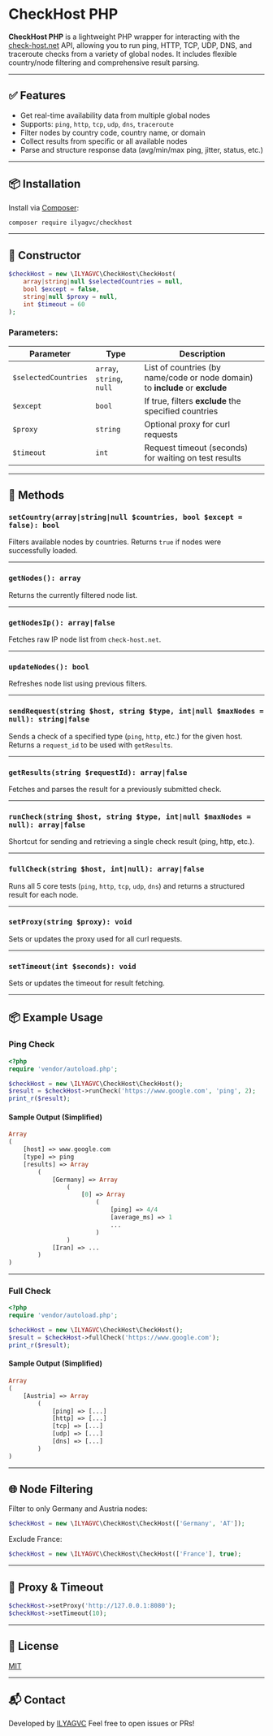 # CheckHost PHP

**CheckHost PHP** is a lightweight PHP wrapper for interacting with the [check-host.net](https://check-host.net) API, allowing you to run ping, HTTP, TCP, UDP, DNS, and traceroute checks from a variety of global nodes. It includes flexible country/node filtering and comprehensive result parsing.

---

## ✅ Features

- Get real-time availability data from multiple global nodes
- Supports: `ping`, `http`, `tcp`, `udp`, `dns`, `traceroute`
- Filter nodes by country code, country name, or domain
- Collect results from specific or all available nodes
- Parse and structure response data (avg/min/max ping, jitter, status, etc.)

---

## 📦 Installation

Install via [Composer](https://getcomposer.org/):

```bash
composer require ilyagvc/checkhost
```
---

## 🧱 Constructor

```php
$checkHost = new \ILYAGVC\CheckHost\CheckHost(
    array|string|null $selectedCountries = null,
    bool $except = false,
    string|null $proxy = null,
    int $timeout = 60
);
```

### Parameters:

| Parameter            | Type                      | Description                                                                   |
| -------------------- | ------------------------- | ----------------------------------------------------------------------------- |
| `$selectedCountries` | `array`, `string`, `null` | List of countries (by name/code or node domain) to **include** or **exclude** |
| `$except`            | `bool`                    | If true, filters **exclude** the specified countries                          |
| `$proxy`             | `string`                  | Optional proxy for curl requests                                              |
| `$timeout`           | `int`                     | Request timeout (seconds) for waiting on test results                         |

---

## 🔧 Methods

### `setCountry(array|string|null $countries, bool $except = false): bool`

Filters available nodes by countries. Returns `true` if nodes were successfully loaded.

---

### `getNodes(): array`

Returns the currently filtered node list.

---

### `getNodesIp(): array|false`

Fetches raw IP node list from `check-host.net`.

---

### `updateNodes(): bool`

Refreshes node list using previous filters.

---

### `sendRequest(string $host, string $type, int|null $maxNodes = null): string|false`

Sends a check of a specified type (`ping`, `http`, etc.) for the given host.
Returns a `request_id` to be used with `getResults`.

---

### `getResults(string $requestId): array|false`

Fetches and parses the result for a previously submitted check.

---

### `runCheck(string $host, string $type, int|null $maxNodes = null): array|false`

Shortcut for sending and retrieving a single check result (ping, http, etc.).

---

### `fullCheck(string $host, int|null): array|false`

Runs all 5 core tests (`ping`, `http`, `tcp`, `udp`, `dns`) and returns a structured result for each node.

---

### `setProxy(string $proxy): void`

Sets or updates the proxy used for all curl requests.

---

### `setTimeout(int $seconds): void`

Sets or updates the timeout for result fetching.

---

## 📦 Example Usage

### Ping Check

```php
<?php
require 'vendor/autoload.php';

$checkHost = new \ILYAGVC\CheckHost\CheckHost();
$result = $checkHost->runCheck('https://www.google.com', 'ping', 2);
print_r($result);
```

#### Sample Output (Simplified)

```php
Array
(
    [host] => www.google.com
    [type] => ping
    [results] => Array
        (
            [Germany] => Array
                (
                    [0] => Array
                        (
                            [ping] => 4/4
                            [average_ms] => 1
                            ...
                        )
                )
            [Iran] => ...
        )
)
```

---

### Full Check

```php
<?php
require 'vendor/autoload.php';

$checkHost = new \ILYAGVC\CheckHost\CheckHost();
$result = $checkHost->fullCheck('https://www.google.com');
print_r($result);
```

#### Sample Output (Simplified)

```php
Array
(
    [Austria] => Array
        (
            [ping] => [...]
            [http] => [...]
            [tcp] => [...]
            [udp] => [...]
            [dns] => [...]
        )
)
```

---

## 🌐 Node Filtering

Filter to only Germany and Austria nodes:

```php
$checkHost = new \ILYAGVC\CheckHost\CheckHost(['Germany', 'AT']);
```

Exclude France:

```php
$checkHost = new \ILYAGVC\CheckHost\CheckHost(['France'], true);
```

---

## 🔄 Proxy & Timeout

```php
$checkHost->setProxy('http://127.0.0.1:8080');
$checkHost->setTimeout(10);
```

---

## 📄 License

[MIT](LICENSE)

---

## 📬 Contact

Developed by [ILYAGVC](https://github.com/ilyagvc)
Feel free to open issues or PRs!
